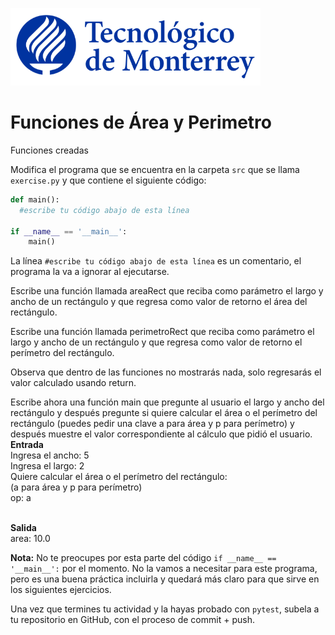 ![Tec de Monterrey](../../images/logotecmty.png)
# Funciones de Área y Perimetro
Funciones creadas

Modifica el programa que se encuentra en la carpeta `src` que se llama `exercise.py` y que contiene el siguiente código:

```python
def main():
  #escribe tu código abajo de esta línea

if __name__ == '__main__':
    main()
```

La línea `#escribe tu código abajo de esta línea` es un comentario, el programa la va a ignorar al ejecutarse.

Escribe una función llamada areaRect que reciba como parámetro el largo y ancho de un rectángulo y que regresa como valor de retorno el área del rectángulo.

Escribe una función llamada perimetroRect que reciba como parámetro el largo y ancho de un rectángulo y que regresa como valor de retorno el perímetro del rectángulo.

Observa que dentro de las funciones no mostrarás nada, solo regresarás el valor calculado usando return.

Escribe ahora una función main que pregunte al usuario el largo y ancho del rectángulo y después pregunte si quiere calcular el área o el perímetro del rectángulo (puedes pedir una clave a para área y p para perímetro) y después muestre el valor correspondiente al cálculo que pidió el usuario.
<br><b>Entrada</b>
<br>Ingresa el ancho: 5
<br>Ingresa el largo: 2
<br>Quiere calcular el área o el perímetro del rectángulo:
<br>(a para área y p para perímetro)
<br>op: a

<br><b>Salida</b>
<br>area: 10.0


**Nota:** No te preocupes por esta parte del código `if __name__ == '__main__':` por el momento. No la vamos a necesitar para este programa, pero es una buena práctica incluirla y quedará más claro para que sirve en los siguientes ejercicios.

Una vez que termines tu actividad y la hayas probado con `pytest`, subela a tu repositorio en GitHub, con el proceso de commit + push.
